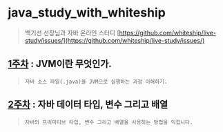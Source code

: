 # java_study_with_whiteship
>  백기선 선장님과 자바 온라인 스터디 [https://github.com/whiteship/live-study/issues/](https://github.com/whiteship/live-study/issues/)

[1주차](/mds/week01.md) : JVM이란 무엇인가.
-------------------------------------------
> ```자바 소스 파일(.java)을 JVM으로 실행하는 과정 이해하기.```

[2주차](/mds/week02.md) : 자바 데이터 타입, 변수 그리고 배열
-------------------------------------------
> ```자바의 프리미티브 타입, 변수 그리고 배열을 사용하는 방법을 익힙니다.```
